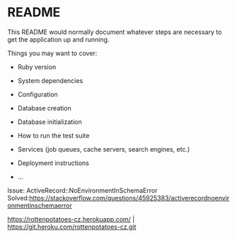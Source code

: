 # README

This README would normally document whatever steps are necessary to get the
application up and running.

Things you may want to cover:

* Ruby version

* System dependencies

* Configuration

* Database creation

* Database initialization

* How to run the test suite

* Services (job queues, cache servers, search engines, etc.)

* Deployment instructions

* ...


Issue: ActiveRecord::NoEnvironmentInSchemaError
Solved:https://stackoverflow.com/questions/45925383/activerecordnoenvironmentinschemaerror

https://rottenpotatoes-cz.herokuapp.com/ | https://git.heroku.com/rottenpotatoes-cz.git
